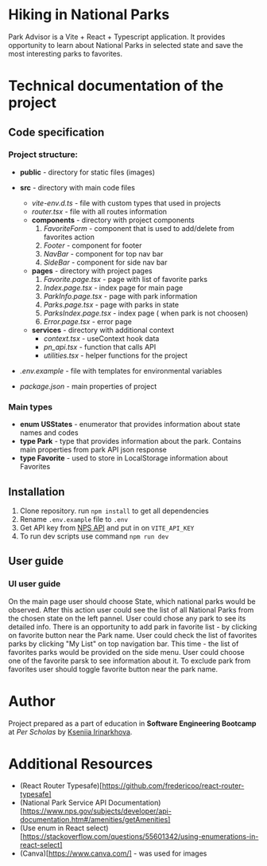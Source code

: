 # Hiking in National Parks

Park Advisor is a Vite + React + Typescript application. It provides opportunity to learn about National Parks in selected state and save the most interesting parks to favorites.

# Technical documentation of the project
## Code specification
### Project structure:
- **public** - directory for static files (images)
- **src** - directory with main code files
    - *vite-env.d.ts* - file with custom types that used in projects 
    - *router.tsx* - file with all routes information
    - **components** - directory with project components
        1) *FavoriteForm* - component that is used to add/delete from favorites action
        2) *Footer* - component for footer
        3) *NavBar* - component for top nav bar
        4) *SideBar* - component for side nav bar
    - **pages** - directory with project pages
        1) *Favorite.page.tsx* - page with list of favorite parks
        2) *Index.page.tsx* - index page for main page
        3) *ParkInfo.page.tsx* - page with park information
        4) *Parks.page.tsx* - page with parks in state
        5) *ParksIndex.page.tsx* - index page ( when park is not choosen)
        6) *Error.page.tsx* - error page 
    - **services** - directory with additional context
        - *context.tsx* - useContext hook data
        - *pn_api.tsx* - function that calls API
        - *utilities.tsx* - helper functions for the project

- *.env.example* - file with templates for environmental variables
- *package.json* - main properties of project

### Main types
- **enum USStates** - enumerator that provides information about state names and codes
- **type Park** - type that provides information about the park.  Contains main properties from park API json response
- **type Favorite** - used to store in LocalStorage information about Favorites

## Installation

1) Clone repository. run `npm install` to get all dependencies
2) Rename `.env.example` file to `.env`
3) Get API key from [NPS API](https://www.nps.gov/subjects/developer/get-started.htm) and put in on `VITE_API_KEY`
4) To run dev scripts use command `npm run dev`

## User guide
### UI user guide
On the main page user should choose State, which national parks would be observed. After this action user could see the list of all National Parks from the chosen state on the left pannel. User could chose any park to see its detailed info. There is an opportunity to add park in favorite list - by clicking on favorite button near the Park name. 
User could check the list of favorites parks by clicking "My List" on top navigation bar. This time - the list of favorites parks would be provided on the side menu. User could choose one of the favorite parsk to see information about it. To exclude park from favorites user should toggle favorite button near the park name.


# Author
Project prepared as a part of education in **Software Engineering Bootcamp** at *Per Scholas* by [Kseniia Irinarkhova](https://www.linkedin.com/in/kseniia-irinarkhova/).

# Additional Resources
- (React Router Typesafe)[https://github.com/fredericoo/react-router-typesafe]
- (National Park Service API Documentation)[https://www.nps.gov/subjects/developer/api-documentation.htm#/amenities/getAmenities]
- (Use enum in React select)[https://stackoverflow.com/questions/55601342/using-enumerations-in-react-select]
- (Canva)[https://www.canva.com/] - was used for images
 
